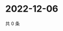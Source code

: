# 2022-12-06

共 0 条

<!-- BEGIN WEIBO -->
<!-- 最后更新时间 Tue Dec 06 2022 10:09:40 GMT+0800 (China Standard Time) -->

<!-- END WEIBO -->
